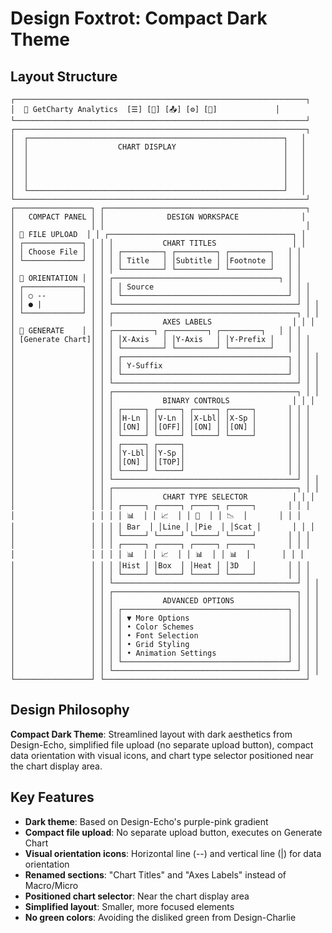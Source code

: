 # Design Foxtrot: Compact Dark Theme

## Layout Structure
```
┌─────────────────────────────────────────────────────────────────┐
│  🌙 GetCharty Analytics  [☰] [💾] [📤] [⚙️] [🌙]             │
└─────────────────────────────────────────────────────────────────┘
┌─────────────────────────────────────────────────────────────────┐
│  ┌─────────────────────────────────────────────────────────┐   │
│  │                    CHART DISPLAY                        │   │
│  │                                                         │   │
│  │                                                         │   │
│  │                                                         │   │
│  │                                                         │   │
│  └─────────────────────────────────────────────────────────┘   │
└─────────────────────────────────────────────────────────────────┘
┌─────────────────┐ ┌─────────────────────────────────────────────┐
│   COMPACT PANEL │ │              DESIGN WORKSPACE              │
│                 │ │                                             │
│ 📁 FILE UPLOAD  │ │ ┌─────────────────────────────────────────┐ │
│ ┌─────────────┐ │ │ │           CHART TITLES                 │ │
│ │ Choose File │ │ │ │ ┌─────────┐ ┌─────────┐ ┌─────────┐   │ │
│ └─────────────┘ │ │ │ │ Title   │ │Subtitle │ │Footnote │   │ │
│                 │ │ │ └─────────┘ └─────────┘ └─────────┘   │ │
│ 📐 ORIENTATION │ │ │ ┌─────────────────────────────────────┐ │ │
│ ┌─────────────┐ │ │ │ │ Source                              │ │ │
│ │ ○ --        │ │ │ │ └─────────────────────────────────────┘ │ │
│ │ ● |         │ │ │ └─────────────────────────────────────────┘ │ │
│ └─────────────┘ │ │ ┌─────────────────────────────────────────┐ │ │
│                 │ │ │           AXES LABELS                  │ │ │
│ 🎯 GENERATE    │ │ │ ┌─────────┐ ┌─────────┐ ┌─────────┐   │ │ │
│ [Generate Chart]│ │ │ │X-Axis   │ │Y-Axis   │ │Y-Prefix │   │ │ │
│                 │ │ │ └─────────┘ └─────────┘ └─────────┘   │ │ │
│                 │ │ │ ┌─────────────────────────────────────┐ │ │ │
│                 │ │ │ │ Y-Suffix                            │ │ │ │
│                 │ │ │ └─────────────────────────────────────┘ │ │ │
│                 │ │ └─────────────────────────────────────────┘ │ │
│                 │ │ ┌─────────────────────────────────────────┐ │ │
│                 │ │ │           BINARY CONTROLS              │ │ │
│                 │ │ │ ┌─────┐ ┌─────┐ ┌─────┐ ┌─────┐       │ │ │
│                 │ │ │ │H-Ln │ │V-Ln │ │X-Lbl│ │X-Sp │       │ │ │
│                 │ │ │ │[ON] │ │[OFF]│ │[ON] │ │[ON] │       │ │ │
│                 │ │ │ └─────┘ └─────┘ └─────┘ └─────┘       │ │ │
│                 │ │ │ ┌─────┐ ┌─────┐                       │ │ │
│                 │ │ │ │Y-Lbl│ │Y-Sp │                       │ │ │
│                 │ │ │ │[ON] │ │[TOP]│                       │ │ │
│                 │ │ │ └─────┘ └─────┘                       │ │ │
│                 │ │ └─────────────────────────────────────────┘ │ │
│                 │ │ ┌─────────────────────────────────────────┐ │ │
│                 │ │ │           CHART TYPE SELECTOR          │ │ │
│                 │ │ │ ┌─────┐ ┌─────┐ ┌─────┐ ┌─────┐       │ │ │
│                 │ │ │ │ 📊  │ │ 📈  │ │ 🍕  │ │ 📉  │       │ │ │
│                 │ │ │ │ Bar  │ │Line │ │Pie  │ │Scat │       │ │ │
│                 │ │ │ └─────┘ └─────┘ └─────┘ └─────┘       │ │ │
│                 │ │ │ ┌─────┐ ┌─────┐ ┌─────┐ ┌─────┐       │ │ │
│                 │ │ │ │ 📊  │ │ 📈  │ │ 📊  │ │ 📊  │       │ │ │
│                 │ │ │ │Hist │ │Box  │ │Heat │ │3D   │       │ │ │
│                 │ │ │ └─────┘ └─────┘ └─────┘ └─────┘       │ │ │
│                 │ │ └─────────────────────────────────────────┘ │ │
│                 │ │ ┌─────────────────────────────────────────┐ │ │
│                 │ │ │           ADVANCED OPTIONS              │ │ │
│                 │ │ │ ┌─────────────────────────────────────┐ │ │ │
│                 │ │ │ │ ▼ More Options                      │ │ │ │
│                 │ │ │ │ • Color Schemes                     │ │ │ │
│                 │ │ │ │ • Font Selection                    │ │ │ │
│                 │ │ │ │ • Grid Styling                      │ │ │ │
│                 │ │ │ │ • Animation Settings                │ │ │ │
│                 │ │ │ └─────────────────────────────────────┘ │ │ │
│                 │ │ └─────────────────────────────────────────┘ │ │
└─────────────────┘ └─────────────────────────────────────────────┘
```

## Design Philosophy
**Compact Dark Theme**: Streamlined layout with dark aesthetics from Design-Echo, simplified file upload (no separate upload button), compact data orientation with visual icons, and chart type selector positioned near the chart display area.

## Key Features
- **Dark theme**: Based on Design-Echo's purple-pink gradient
- **Compact file upload**: No separate upload button, executes on Generate Chart
- **Visual orientation icons**: Horizontal line (--) and vertical line (|) for data orientation
- **Renamed sections**: "Chart Titles" and "Axes Labels" instead of Macro/Micro
- **Positioned chart selector**: Near the chart display area
- **Simplified layout**: Smaller, more focused elements
- **No green colors**: Avoiding the disliked green from Design-Charlie 